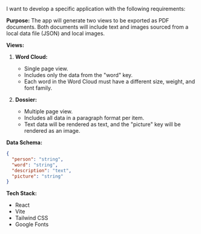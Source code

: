 I want to develop a specific application with the following requirements:

**Purpose:**
The app will generate two views to be exported as PDF documents. Both documents will include text and images sourced from a local data file (JSON) and local images.

**Views:**
1. **Word Cloud:**
   - Single page view.
   - Includes only the data from the "word" key.
   - Each word in the Word Cloud must have a different size, weight, and font family.

2. **Dossier:**
   - Multiple page view.
   - Includes all data in a paragraph format per item.
   - Text data will be rendered as text, and the "picture" key will be rendered as an image.

**Data Schema:**
```json
{
  "person": "string",
  "word": "string",
  "description": "text",
  "picture": "string"
}
```

**Tech Stack:**
- React
- Vite
- Tailwind CSS
- Google Fonts